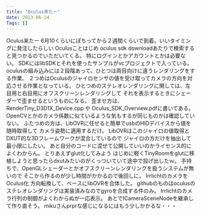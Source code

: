 ```yaml
---
title: "Oculus来たー"
date: 2013-06-24
Tags: []
---
```


Oculus来たー
6月10くらいにぽちってから２週間くらいで到着。いいタイミングに発注したらしい
Oculusことはじめ
oculus sdk downloadあたりで検索すると見つかるのでいただいてくる。
特にログインとかアカウントとかは必要ない。
SDKにはlibSDKとそれを使ったサンプルがvcプロジェクトで入っている。
oculusの組み込みには２段階あって、ひとつは両目向けに違うレンダリングをする作業、
２つめはOculusのジャイロセンサの値を受け取ってカメラの方向を対応させる作業となっている。
ひとつめのステレオレンダリングに関しては、左目用と右目用にオフスクリーンレンダリングして
それを表示するときにシェーダーで歪ませるというものになる。 歪ませ方は、
RenderTiny_D3D1X_Device.cpp や Oculus_SDK_Overview.pdfに書いてある。
OpenCVとかのカメラ係数に似ているような気もするが同じものかは確認していない。
ふたつめの方は、LibOVRに任せると簡単でusbのHIDデバイスから値を随時取得して
カメラ姿勢に適用するだけ。
LibOVRはこのジャイロの値取得とDXUT的な3Dフレームワークが混合しているので
ジャイロの方だけを抽出して最小限にしたい。
あと自分のコードに混ぜて公開していいのかライセンス的によくわからん。
とりあえずglut化してみよう
はじめに軽くTinyRoomをglutに移植しようと思ったらdxutみたいのがくっついていて途中で投げ出したｗ。
手持ちで、OpenGLシェーダーとかオフスクリーンレンダリングを扱うシステムが無いので
そこから作るのが少し時間がかかるので後回しに。
IrrlichtのカメラをOculus化
方向転換して、ベースにlibOVRを合体した。
githubのものはoculusのステレオレンダリングは実装済みなのでgyroを合成する件のみ。
Irrlichtのカメラ行列の制御がよくわからぬが一応表示。
あとでICameraSceneNodeを継承して作り直そう。
mikuさんprprな感じになるにはもう少しかかるな・・・
